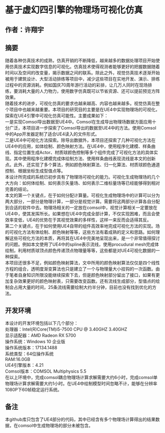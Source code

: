 # 基于虚幻四引擎的物理场可视化仿真<br />
## 作者：许翔宇<br />
## 摘要<br />
随着各种仿真技术的成熟，仿真开销的不断降低，越来越多的数据处理项目开始使用仿真技术实现数字信息的可视化。仿真技术使得观测者能够更好的把握数据随着时间以及空间的改变量，揭示数据之间的联系。除此之外，视觉仿真技术逐渐开始被用于建筑设计、大型活动排练等项目中，减少这些项目在实地开发、演示、排练过程中的资源消耗。例如国庆70周年游行活动的彩排，让几万人同时在现场排练，要消耗大量的人力物力，使用数字仿真既可以节省资源、还可以提前预览方阵效果。<br />
随着技术的进步，可视化仿真的要求也越来越高、内容也越来越多。视觉仿真在整个项目中也越来越重要。本项目的研究目的主要是在UE4中实现物理场的可视化，探索在UE4引擎中可视化仿真可能性。主要成果如下：<br />
一是实现Comsol导出数据至UE4中。Comsol在生成导出物理场数据方面应用十分广泛，本项目进一步探索了Comsol导出的数据至UE4中的方法。使用Comsol中的App开发器定制了适合UE4读入的文件形式。<br />
二是UE4中可视化方法探索。除导出数据外，本项目还探索了几种可视化方法在UE4中的应用，如体绘制、颜色映射方法。在UE4中，使用程序化建模、样条曲线、指定位置生成Actor、材质球颜色控制等多个组件完成了可视化方法的具体实现。其中使用程序化建模完成体绘制方法、使用样条曲线表现流线是本文的创新点。此外，还实现了多个算法，例如颜色映射算法、归一化算法、材质球颜色通道控制、根据坐标生成型值点等。<br />
本设计所完成的系统已初步具有了物理场可视化的能力。可视化生成物理场的几个大方向：如何体绘制、如何表示矢量场、如何表示二维标量场等已经能够得到相对完善的结论。<br />
本文的第一个关键点，在于如何分配计算量。可视化生成物理场中的计算可以分为两大部分，一部分是物理计算，一部分是视觉计算。需要将这两部分计算各自分配到合适的软件中去。物理场相关的一定放在comsol中，视觉计算相关一定要放在UE4中，使其发挥所长。如果想在UE4中完成全部计算，不仅实现困难，而且会使效率变低，UE4的优势在于其视觉效果的多样性，这样一来反而会适得其反。<br />
第二个关键点，在于如何使用UE4自带的组件高效率地完成可视化方法的实现。场的可视化方法有体绘制、颜色映射等等，这些方法有着成熟的定义和思路。如何理解这些可视化方法的本质，再将其在UE4中完美地呈现出来，是一个非常值得探讨的问题。例如本文使用了UE4中的spline表示流线，使用procudural mesh完成体绘制，利用材质球顶点颜色传递顶点物理量等等，这些都是对UE4可视化数据的一种探索。<br />
本项目还很多不足，例如颜色映射算法，文中所用的颜色映射算法仅仅是四个线性方程的组合，透明度渐变算法也只是建立了一个与物理量大小挂钩的一次函数。由于笔者自身知识所限没能继续探索下去，但是颜色映射部分留出了接口，如果有更加复杂效果更好的颜色映射表，只需要改变函数。还有流线生成部分，型值点的绘制会占用大量的时间，25条流线需要绘制大约半分钟，目前也没有找到优化的方法。<br />
## 开发环境<br />
本设计的开发环境包括以下几个部分：<br />
处理器：Intel(R)Core(TM)i5-7500 CPU @ 3.40GHZ 3.40GHZ<br />
显示适配器：AMD Radeon RX 5700<br />
操作系统：Windows 10 企业版 <br />
操作系统版本：17134.1488<br />
系统类型：64位操作系统<br />
RAM:16.0GB<br />
UE4引擎版本：4.21<br />
Comsol版本：COMSOL Multiphysics 5.5<br />
在以上环境中，完成comsol耦合物理场计算求解需要大约6小时，完成comsol单物理场计算求解需要大约1小时。在UE4中绘制模型时间忽略不计，能够在分辨率1080P下60帧稳定运行系统。<br />
## 备注<br />
本github库只包含了UE4部分的代码，其中已经含有多个物理场计算得出的结果数据，在comsol中生成物理场的部分未被包含。
